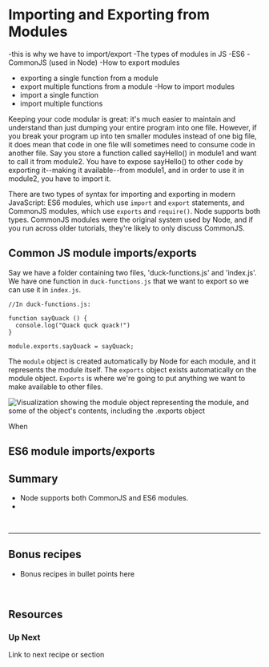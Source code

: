 # Importing and Exporting from Modules

-this is why we have to import/export
-The types of modules in JS
 -ES6
 -CommonJS (used in Node)
-How to export modules
 - exporting a single function from a module
 - export multiple functions from a module
-How to import modules
 - import a single function
 - import multiple functions

Keeping your code modular is great: it's much easier to maintain and understand than just dumping your entire program into one file. However, if you break your program up into ten smaller modules instead of one big file, it does mean that code in one file will sometimes need to consume code in another file. Say you store a function called sayHello() in module1 and want to call it from module2. You have to expose sayHello() to other code by exporting it--making it available--from module1, and in order to use it in module2, you have to import it.

There are two types of syntax for importing and exporting in modern JavaScript: ES6 modules, which use `import` and `export` statements, and CommonJS modules, which use `exports` and `require()`. Node supports both types. CommonJS modules were the original system used by Node, and if you run across older tutorials, they're likely to only discuss CommonJS. 

## Common JS module imports/exports

Say we have a folder containing two files, 'duck-functions.js' and 'index.js'. We have one function in `duck-functions.js` that we want to export so we can use it in `index.js`. 

```
//In duck-functions.js:

function sayQuack () {
  console.log("Quack quck quack!")
}

module.exports.sayQuack = sayQuack;
```

The `module` object is created automatically by Node for each module, and it represents the module itself. The `exports` object exists automatically on the module object. `Exports` is where we're going to put anything we want to make available to other files. 

![Visualization showing the module object representing the module, and some of the object's contents, including the .exports object](https://github.com/user-attachments/assets/2da6b5eb-3ff5-41e2-8dcc-b967875e6859)


When 







## ES6 module imports/exports


## Summary 
* Node supports both CommonJS and ES6 modules.
* 

&nbsp;

___

## Bonus recipes

* Bonus recipes in bullet points here

 &nbsp;

## Resources

### Up Next

Link to next recipe or section
